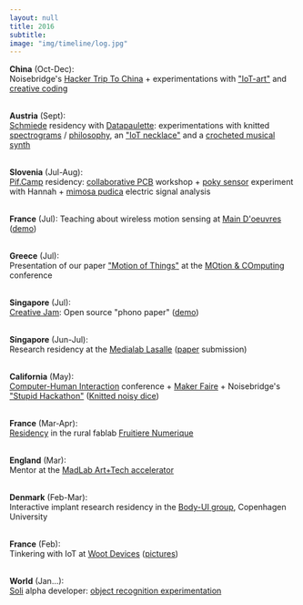 ```yaml
---
layout: null
title: 2016
subtitle:
image: "img/timeline/log.jpg"
---
```


**China** (Oct-Dec): <br> Noisebridge's [Hacker Trip To China](http://noisebridge.net/wiki/NoisebridgeChinaTrip6) + experimentations with ["IoT-art"](https://github.com/honnet/invertedSpace#inverted-space) and [creative coding](https://github.com/honnet/creative_coding#javascript-creative-coding-experimentations)

<br> **Austria** (Sept): <br> [Schmiede](http://Schmiede.ca) residency with [Datapaulette](https://twitter.com/DataPaulette/status/779482112642670592): experimentations with knitted [spectrograms](https://twitter.com/DataPaulette/status/778210339804569601) / [philosophy](https://github.com/DataPaulette/asciimage#asciimage), an ["IoT necklace"](https://github.com/honnet/iNecklace#inecklace) and a [crocheted musical synth](https://github.com/DataPaulette/synth_crochet)

<br> **Slovenia** (Jul-Aug): <br> [Pif.Camp](http://pif.camp) residency: [collaborative PCB](https://www.instructables.com/id/Collaborative-PCB-Intro) workshop + [poky sensor](http://www.kobakant.at/DIY/?p=6188) experiment with Hannah + [mimosa pudica](https://goo.gl/photos/Doz5hGWo9kk1PBMT8) electric signal analysis

<br> **France** (Jul): Teaching about wireless motion sensing at [Main D'oeuvres](mainsdoeuvres.org) ([demo](https://twitter.com/twiz_io/status/752752046093242368))

<br> **Greece** (Jul): <br> Presentation of our paper ["Motion of Things"](http://dl.acm.org/citation.cfm?id=2948916) at the [MOtion & COmputing](moco16.movementcomputing.org) conference

<br> **Singapore** (Jul): <br> [Creative Jam](https://www.meetup.com/Singapore-Creative-Coding-Meetup/events/232174088/): Open source "phono paper" ([demo](https://twitter.com/CedHon/status/749489149049057281))

<br> **Singapore** (Jun-Jul): <br> Research residency at the [Medialab Lasalle](http://medialab.lasalle.edu.sg) ([paper](https://www.overleaf.com/read/gfqmhvnzbjsx) submission)

<br> **California** (May): <br> [Computer-Human Interaction](http://chi2016.acm.org) conference + [Maker Faire](http://makerfaire.com/bay-area) + Noisebridge's ["Stupid Hackathon"](https://noisebridge.net/wiki/Stupid_Hackathon) ([Knitted noisy dice](https://github.com/honnet/DrDice#dr-dice))

<br> **France** (Mar-Apr): <br> [Residency](https://www.hackster.io/cedric/fructus-animalis-e95c9f) in the rural fablab [Fruitiere Numerique](http://lafruitierenumerique.com)

<br> **England** (Mar): <br> Mentor at the [MadLab Art+Tech accelerator](http://accelerator.madlab.org.uk/mentors)

<br> **Denmark** (Feb-Mar): <br> Interactive implant research residency in the [Body-UI group](http://www.body-ui.eu/?page_id=191), Copenhagen University

<br> **France** (Feb): <br> Tinkering with IoT at [Woot Devices](http://wootdevices.io) ([pictures](https://twitter.com/WootDevices/status/696004357259685888))

<br> **World** (Jan...): <br> [Soli](https://atap.google.com/soli) alpha developer: [object recognition experimentation](https://docs.google.com/document/d/1NEUn1quCGB4rPi59NvH_akecWtJx4Xu02jDA6SbIqBY)

